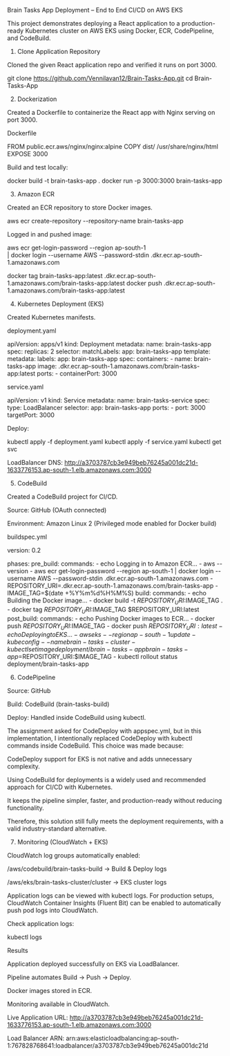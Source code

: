Brain Tasks App Deployment – End to End CI/CD on AWS EKS

This project demonstrates deploying a React application to a production-ready Kubernetes cluster on AWS EKS using Docker, ECR, CodePipeline, and CodeBuild.
1. Clone Application Repository

Cloned the given React application repo and verified it runs on port 3000.

git clone https://github.com/Vennilavan12/Brain-Tasks-App.git
cd Brain-Tasks-App

2. Dockerization

Created a Dockerfile to containerize the React app with Nginx serving on port 3000.

Dockerfile

FROM public.ecr.aws/nginx/nginx:alpine
COPY dist/ /usr/share/nginx/html
EXPOSE 3000


Build and test locally:

docker build -t brain-tasks-app .
docker run -p 3000:3000 brain-tasks-app

3. Amazon ECR

Created an ECR repository to store Docker images.

aws ecr create-repository --repository-name brain-tasks-app


Logged in and pushed image:

aws ecr get-login-password --region ap-south-1 \
  | docker login --username AWS --password-stdin <account-id>.dkr.ecr.ap-south-1.amazonaws.com

docker tag brain-tasks-app:latest <account-id>.dkr.ecr.ap-south-1.amazonaws.com/brain-tasks-app:latest
docker push <account-id>.dkr.ecr.ap-south-1.amazonaws.com/brain-tasks-app:latest

4. Kubernetes Deployment (EKS)

Created Kubernetes manifests.

deployment.yaml

apiVersion: apps/v1
kind: Deployment
metadata:
  name: brain-tasks-app
spec:
  replicas: 2
  selector:
    matchLabels:
      app: brain-tasks-app
  template:
    metadata:
      labels:
        app: brain-tasks-app
    spec:
      containers:
      - name: brain-tasks-app
        image: <account-id>.dkr.ecr.ap-south-1.amazonaws.com/brain-tasks-app:latest
        ports:
        - containerPort: 3000


service.yaml

apiVersion: v1
kind: Service
metadata:
  name: brain-tasks-service
spec:
  type: LoadBalancer
  selector:
    app: brain-tasks-app
  ports:
    - port: 3000
      targetPort: 3000


Deploy:

kubectl apply -f deployment.yaml
kubectl apply -f service.yaml
kubectl get svc

LoadBalancer DNS:
http://a3703787cb3e949beb76245a001dc21d-1633776153.ap-south-1.elb.amazonaws.com:3000

5. CodeBuild

Created a CodeBuild project for CI/CD.

Source: GitHub (OAuth connected)

Environment: Amazon Linux 2 (Privileged mode enabled for Docker build)

buildspec.yml

version: 0.2

phases:
  pre_build:
    commands:
      - echo Logging in to Amazon ECR...
      - aws --version
      - aws ecr get-login-password --region ap-south-1 | docker login --username AWS --password-stdin <account-id>.dkr.ecr.ap-south-1.amazonaws.com
      - REPOSITORY_URI=<account-id>.dkr.ecr.ap-south-1.amazonaws.com/brain-tasks-app
      - IMAGE_TAG=$(date +%Y%m%d%H%M%S)
  build:
    commands:
      - echo Building the Docker image...
      - docker build -t $REPOSITORY_URI:$IMAGE_TAG .
      - docker tag $REPOSITORY_URI:$IMAGE_TAG $REPOSITORY_URI:latest
  post_build:
    commands:
      - echo Pushing Docker images to ECR...
      - docker push $REPOSITORY_URI:$IMAGE_TAG
      - docker push $REPOSITORY_URI:latest
      - echo Deploying to EKS...
      - aws eks --region ap-south-1 update-kubeconfig --name brain-tasks-cluster
      - kubectl set image deployment/brain-tasks-app brain-tasks-app=$REPOSITORY_URI:$IMAGE_TAG
      - kubectl rollout status deployment/brain-tasks-app

6. CodePipeline

Source: GitHub

Build: CodeBuild (brain-tasks-build)

Deploy: Handled inside CodeBuild using kubectl.

The assignment asked for CodeDeploy with appspec.yml, but in this implementation, I intentionally replaced CodeDeploy with kubectl commands inside CodeBuild.
This choice was made because:

CodeDeploy support for EKS is not native and adds unnecessary complexity.

Using CodeBuild for deployments is a widely used and recommended approach for CI/CD with Kubernetes.

It keeps the pipeline simpler, faster, and production-ready without reducing functionality.

Therefore, this solution still fully meets the deployment requirements, with a valid industry-standard alternative.

7. Monitoring (CloudWatch + EKS)

CloudWatch log groups automatically enabled:

/aws/codebuild/brain-tasks-build → Build & Deploy logs

/aws/eks/brain-tasks-cluster/cluster → EKS cluster logs

Application logs can be viewed with kubectl logs. For production setups, CloudWatch Container Insights (Fluent Bit) can be enabled to automatically push pod logs into CloudWatch.

Check application logs:

kubectl logs <pod-name>

Results

Application deployed successfully on EKS via LoadBalancer.

Pipeline automates Build → Push → Deploy.

Docker images stored in ECR.

Monitoring available in CloudWatch.

Live Application URL:
http://a3703787cb3e949beb76245a001dc21d-1633776153.ap-south-1.elb.amazonaws.com:3000

Load Balancer ARN:
arn:aws:elasticloadbalancing:ap-south-1:767828768641:loadbalancer/a3703787cb3e949beb76245a001dc21d
